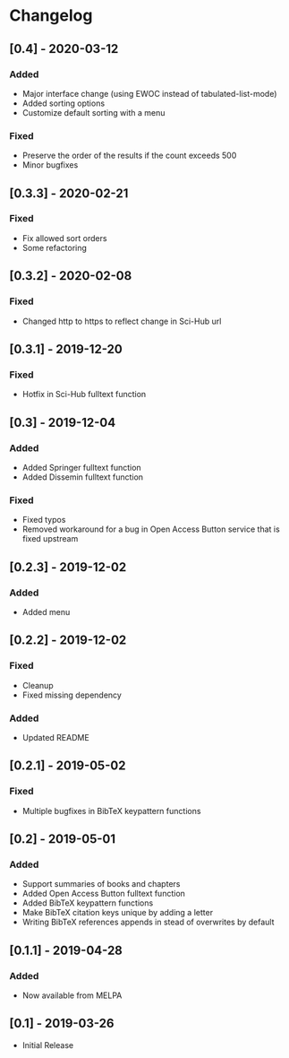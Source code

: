 # Changelog

## [0.4] - 2020-03-12
### Added
- Major interface change (using EWOC instead of tabulated-list-mode)
- Added sorting options
- Customize default sorting with a menu

### Fixed
- Preserve the order of the results if the count exceeds 500
- Minor bugfixes

## [0.3.3] - 2020-02-21
### Fixed
- Fix allowed sort orders
- Some refactoring

## [0.3.2] - 2020-02-08
### Fixed
- Changed http to https to reflect change in Sci-Hub url

## [0.3.1] - 2019-12-20
### Fixed
- Hotfix in Sci-Hub fulltext function

## [0.3] - 2019-12-04
### Added
- Added Springer fulltext function
- Added Dissemin fulltext function

### Fixed
- Fixed typos
- Removed workaround for a bug in Open Access Button service that is fixed upstream

## [0.2.3] - 2019-12-02
### Added
- Added menu

## [0.2.2] - 2019-12-02
### Fixed
- Cleanup
- Fixed missing dependency

### Added
- Updated README

## [0.2.1] - 2019-05-02
### Fixed
- Multiple bugfixes in BibTeX keypattern functions

## [0.2] - 2019-05-01
### Added
- Support summaries of books and chapters
- Added Open Access Button fulltext function
- Added BibTeX keypattern functions
- Make BibTeX citation keys unique by adding a letter
- Writing BibTeX references appends in stead of overwrites by default

## [0.1.1] - 2019-04-28
### Added
- Now available from MELPA

## [0.1] - 2019-03-26
- Initial Release
